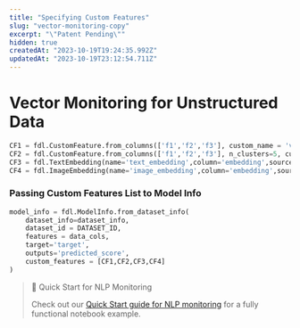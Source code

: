```yaml
---
title: "Specifying Custom Features"
slug: "vector-monitoring-copy"
excerpt: "\"Patent Pending\""
hidden: true
createdAt: "2023-10-19T19:24:35.992Z"
updatedAt: "2023-10-19T23:12:54.711Z"
---
```

# Vector Monitoring for Unstructured Data

```python pyth
CF1 = fdl.CustomFeature.from_columns(['f1','f2','f3'], custom_name = 'vector1')
CF2 = fdl.CustomFeature.from_columns(['f1','f2','f3'], n_clusters=5, custom_name = 'vector2')
CF3 = fdl.TextEmbedding(name='text_embedding',column='embedding',source_column='text')
CF4 = fdl.ImageEmbedding(name='image_embedding',column='embedding',source_column='image_url')
```

### Passing Custom Features List to Model Info

```python
model_info = fdl.ModelInfo.from_dataset_info(
    dataset_info=dataset_info,
    dataset_id = DATASET_ID,
    features = data_cols,
    target='target',
    outputs='predicted_score',
    custom_features = [CF1,CF2,CF3,CF4]
)
```

> 📘 Quick Start for NLP Monitoring
> 
> Check out our [Quick Start guide for NLP monitoring](doc:simple-nlp-monitoring-quick-start) for a fully functional notebook example.